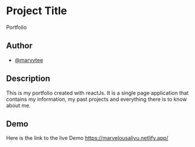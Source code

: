 
# Project Title
Portfolio


## Author

- [@marvytee](https://www.github.com/marvytee)


## Description

This is my portfolio created with reactJs. It is a single page application that contains my information, my past projects and everything there is to know about me.


## Demo

Here is the link to the live Demo https://marvelousaliyu.netlify.app/
